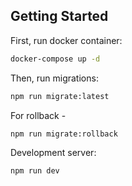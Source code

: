 ## Getting Started

First, run docker container:

```bash
docker-compose up -d
```

Then, run migrations:

```bash
npm run migrate:latest
```

For rollback -

```bash
npm run migrate:rollback
```

Development server:

```bash
npm run dev
```

